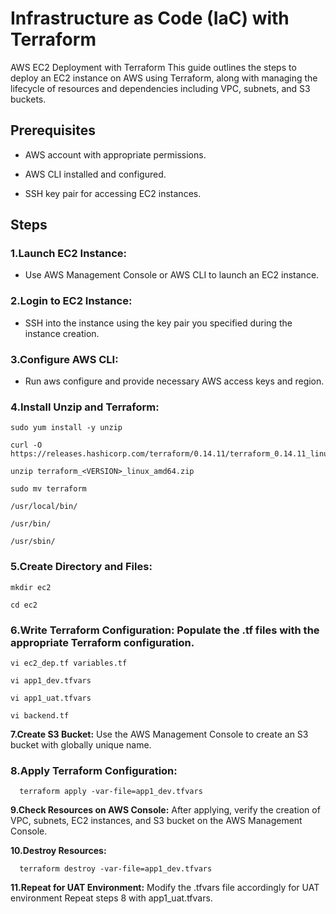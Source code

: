 # Infrastructure as Code (IaC) with Terraform

AWS EC2 Deployment with Terraform This guide outlines the steps to deploy an EC2 instance on AWS using Terraform, along with managing the lifecycle of resources and dependencies including VPC, subnets, and S3 buckets.

## Prerequisites

- AWS account with appropriate permissions.
  
- AWS CLI installed and configured.
  
- SSH key pair for accessing EC2 instances.
  
## Steps

### 1.Launch EC2 Instance:

  - Use AWS Management Console or AWS CLI to launch an EC2 instance.
    
### 2.Login to EC2 Instance:

  - SSH into the instance using the key pair you specified during the instance creation.
    
### 3.Configure AWS CLI:

  - Run aws configure and provide necessary AWS access keys and region.
    
### 4.Install Unzip and Terraform:

    sudo yum install -y unzip
    
    curl -O https://releases.hashicorp.com/terraform/0.14.11/terraform_0.14.11_linux_amd64.zip
    
    unzip terraform_<VERSION>_linux_amd64.zip
    
    sudo mv terraform
    
    /usr/local/bin/
    
    /usr/bin/
    
    /usr/sbin/
  
### 5.Create Directory and Files:

    mkdir ec2

    cd ec2

### 6.Write Terraform Configuration: Populate the .tf files with the appropriate Terraform configuration.

    vi ec2_dep.tf variables.tf

    vi app1_dev.tfvars

    vi app1_uat.tfvars

    vi backend.tf

**7.Create S3 Bucket:** Use the AWS Management Console to create an S3 bucket with globally unique name.


### 8.Apply Terraform Configuration:

      terraform apply -var-file=app1_dev.tfvars
      
      
**9.Check Resources on AWS Console:** After applying, verify the creation of VPC, subnets, EC2 instances, and S3 bucket on the AWS Management Console.


**10.Destroy Resources:**

      terraform destroy -var-file=app1_dev.tfvars
    
    
**11.Repeat for UAT Environment:** Modify the .tfvars file accordingly for UAT environment Repeat steps 8 with app1_uat.tfvars.
